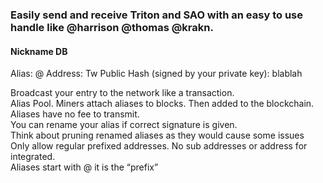 ### Easily send and receive Triton and SAO with an easy to use handle like @harrison @thomas @krakn.

#### Nickname DB 
Alias: @
Address: Tw
Public Hash (signed by your private key): blablah

Broadcast your entry to the network like a transaction.  
Alias Pool. Miners attach aliases to blocks. Then added to the blockchain.   
Aliases have no fee to transmit.  
You can rename your alias if correct signature is given.  
Think about pruning renamed aliases as they would cause some issues  
Only allow regular prefixed addresses. No sub addresses or address for integrated.  
Aliases start with @ it is the “prefix”  
